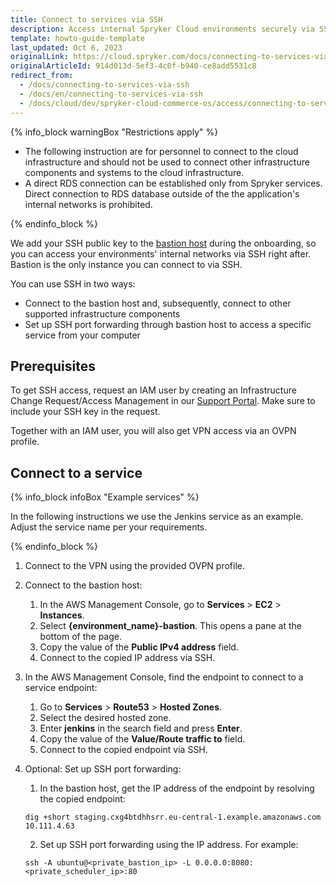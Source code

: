 ```yaml
---
title: Connect to services via SSH
description: Access internal Spryker Cloud environments securely via SSH, with onboarding steps for connecting through the bastion host to manage your cloud resources.
template: howto-guide-template
last_updated: Oct 6, 2023
originalLink: https://cloud.spryker.com/docs/connecting-to-services-via-ssh
originalArticleId: 914d013d-5ef3-4c0f-b940-ce8add5531c8
redirect_from:
  - /docs/connecting-to-services-via-ssh
  - /docs/en/connecting-to-services-via-ssh
  - /docs/cloud/dev/spryker-cloud-commerce-os/access/connecting-to-services-via-ssh.html
---
```


{% info_block warningBox "Restrictions apply" %}

- The following instruction are for personnel to connect to the cloud infrastructure and should not be used to connect other infrastructure components and systems to the cloud infrastructure.
- A direct RDS connection can be established only from Spryker services. Direct connection to RDS database outside of the the application's internal networks is prohibited.

{% endinfo_block %}

We add your SSH public key to the [bastion host](https://docs.aws.amazon.com/managedservices/latest/userguide/using-bastions.html) during the onboarding, so you can access your environments' internal networks via SSH right after. Bastion is the only instance you can connect to via SSH.

You can use SSH in two ways:

- Connect to the bastion host and, subsequently, connect to other supported infrastructure components
- Set up SSH port forwarding through bastion host to access a specific service from your computer


## Prerequisites

To get SSH access, request an IAM user by creating an Infrastructure Change Request/Access Management in our [Support Portal](https://support.spryker.com/s/case-funnel-problem). Make sure to include your SSH key in the request.

Together with an IAM user, you will also get VPN access via an OVPN profile.


## Connect to a service

{% info_block infoBox "Example services" %}

In the following instructions we use the Jenkins service as an example. Adjust the service name per your requirements.

{% endinfo_block %}


1. Connect to the VPN using the provided OVPN profile.
2. Connect to the bastion host:
    1. In the AWS Management Console, go to **Services** > **EC2** > **Instances**.
    2. Select **{environment_name}-bastion**.
        This opens a pane at the bottom of the page.
    3. Copy the value of the **Public IPv4 address** field.
    4. Connect to the copied IP address via SSH.
3. In the AWS Management Console, find the endpoint to connect to a service endpoint:
    1. Go to **Services** > **Route53** > **Hosted Zones**.
    2. Select the desired hosted zone.
    3. Enter **jenkins** in the search field and press **Enter**.
    4. Copy the value of the **Value/Route traffic to** field.
    5. Connect to the copied endpoint via SSH.
5. Optional: Set up SSH port forwarding:
    1. In the bastion host, get the IP address of the endpoint by resolving the copied endpoint:

    ```shell
    dig +short staging.cxg4btdhhsrr.eu-central-1.example.amazonaws.com
    10.111.4.63
    ```

    2. Set up SSH port forwarding using the IP address. For example:

    ```shell
    ssh -A ubuntu@<private_bastion_ip> -L 0.0.0.0:8080:<private_scheduler_ip>:80
    ```








































